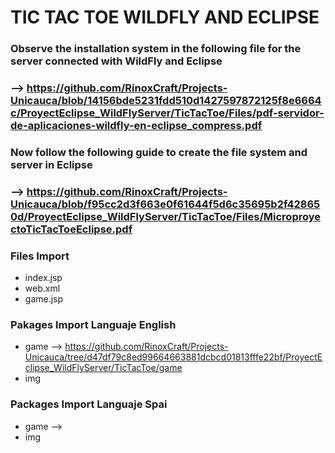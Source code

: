 # TIC TAC TOE WILDFLY AND ECLIPSE
### Observe the installation system in the following file for the server connected with WildFly and Eclipse
### --> https://github.com/RinoxCraft/Projects-Unicauca/blob/14156bde5231fdd510d1427597872125f8e6664c/ProyectEclipse_WildFlyServer/TicTacToe/Files/pdf-servidor-de-aplicaciones-wildfly-en-eclipse_compress.pdf

### Now follow the following guide to create the file system and server in Eclipse
### --> https://github.com/RinoxCraft/Projects-Unicauca/blob/f95cc2d3f663e0f61644f5d6c35695b2f428650d/ProyectEclipse_WildFlyServer/TicTacToe/Files/MicroproyectoTicTacToeEclipse.pdf 

### Files  Import
 * index.jsp
 * web.xml
 * game.jsp
### Pakages Import Languaje English 
 * game --> https://github.com/RinoxCraft/Projects-Unicauca/tree/d47df79c8ed99664663881dcbcd01813fffe22bf/ProyectEclipse_WildFlyServer/TicTacToe/game  
 * img
### Packages Import Languaje Spai
 * game --> 
 * img 
